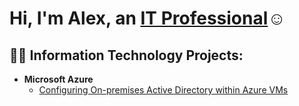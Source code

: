 
<h1>Hi, I'm Alex, an <a href="https://www.linkedin.com/in/alexander-g-55389514a">IT Professional</a>☺</h1>

<h2>👨‍💻 Information Technology Projects:</h2>

- <b>Microsoft Azure</b>
  - [Configuring On-premises Active Directory within Azure VMs](https://github.com/Trilll/configure-ad-prereqs/blob/main/README.md)


